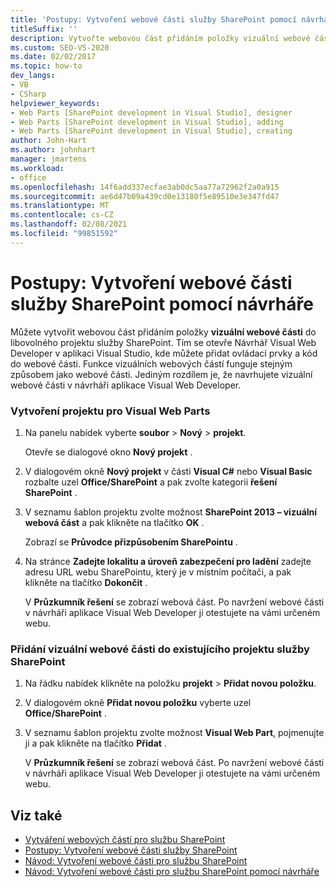 ```yaml
---
title: 'Postupy: Vytvoření webové části služby SharePoint pomocí návrháře | Microsoft Docs'
titleSuffix: ''
description: Vytvořte webovou část přidáním položky vizuální webové části do projektu služby SharePoint, který otevře návrháře aplikace Visual Web Developer v aplikaci Visual Studio.
ms.custom: SEO-VS-2020
ms.date: 02/02/2017
ms.topic: how-to
dev_langs:
- VB
- CSharp
helpviewer_keywords:
- Web Parts [SharePoint development in Visual Studio], designer
- Web Parts [SharePoint development in Visual Studio], adding
- Web Parts [SharePoint development in Visual Studio], creating
author: John-Hart
ms.author: johnhart
manager: jmartens
ms.workload:
- office
ms.openlocfilehash: 14f6add337ecfae3ab0dc5aa77a72962f2a0a915
ms.sourcegitcommit: ae6d47b09a439cd0e13180f5e89510e3e347fd47
ms.translationtype: MT
ms.contentlocale: cs-CZ
ms.lasthandoff: 02/08/2021
ms.locfileid: "99851592"
---
```

# <a name="how-to-create-a-sharepoint-web-part-by-using-a-designer"></a>Postupy: Vytvoření webové části služby SharePoint pomocí návrháře
  Můžete vytvořit webovou část přidáním položky **vizuální webové části** do libovolného projektu služby SharePoint. Tím se otevře Návrhář Visual Web Developer v aplikaci Visual Studio, kde můžete přidat ovládací prvky a kód do webové části. Funkce vizuálních webových částí funguje stejným způsobem jako webové části. Jediným rozdílem je, že navrhujete vizuální webové části v návrháři aplikace Visual Web Developer.

### <a name="to-create-a-project-for-visual-web-parts"></a>Vytvoření projektu pro Visual Web Parts

1. Na panelu nabídek vyberte **soubor**  > **Nový**  >  **projekt**.

     Otevře se dialogové okno **Nový projekt** .

2. V dialogovém okně **Nový projekt** v části **Visual C#** nebo **Visual Basic** rozbalte uzel **Office/SharePoint** a pak zvolte kategorii **řešení SharePoint** .

3. V seznamu šablon projektu zvolte možnost **SharePoint 2013 – vizuální webová část** a pak klikněte na tlačítko **OK** .

     Zobrazí se **Průvodce přizpůsobením SharePointu** .

4. Na stránce **Zadejte lokalitu a úroveň zabezpečení pro ladění** zadejte adresu URL webu SharePointu, který je v místním počítači, a pak klikněte na tlačítko **Dokončit** .

     V **Průzkumník řešení** se zobrazí webová část. Po navržení webové části v návrháři aplikace Visual Web Developer ji otestujete na vámi určeném webu.

### <a name="to-add-a-visual-web-part-to-an-existing-sharepoint-project"></a>Přidání vizuální webové části do existujícího projektu služby SharePoint

1. Na řádku nabídek klikněte na položku **projekt**  >  **Přidat novou položku**.

2. V dialogovém okně **Přidat novou položku** vyberte uzel **Office/SharePoint** .

3. V seznamu šablon projektu zvolte možnost **Visual Web Part**, pojmenujte ji a pak klikněte na tlačítko **Přidat** .

     V **Průzkumník řešení** se zobrazí webová část. Po navržení webové části v návrháři aplikace Visual Web Developer ji otestujete na vámi určeném webu.

## <a name="see-also"></a>Viz také
- [Vytváření webových částí pro službu SharePoint](../sharepoint/creating-web-parts-for-sharepoint.md)
- [Postupy: Vytvoření webové části služby SharePoint](../sharepoint/how-to-create-a-sharepoint-web-part.md)
- [Návod: Vytvoření webové části pro službu SharePoint](../sharepoint/walkthrough-creating-a-web-part-for-sharepoint.md)
- [Návod: Vytvoření webové části pro službu SharePoint pomocí návrháře](../sharepoint/walkthrough-creating-a-web-part-for-sharepoint-by-using-a-designer.md)
